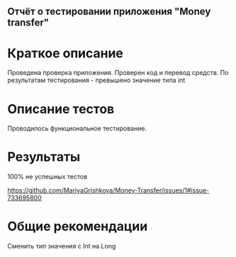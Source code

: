 ## Отчёт о тестировании приложения "Money transfer"

# Краткое описание
Проведена проверка приложения. Проверен код и перевод средств. По результатам тестирования - превышено значение типа int

# Описание тестов
Проводилось функциональное тестирование.

# Результаты

100% не успешных тестов

https://github.com/MariyaGrishkova/Money-Transfer/issues/1#issue-733695800 

# Общие рекомендации
Сменить тип значения с Int на Long 